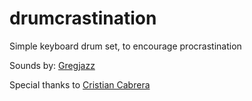 drumcrastination
===============

Simple keyboard drum set, to encourage procrastination


Sounds by: [Gregjazz](http://www.orangetreesamples.com/blog/2009/10/free-jazz-funk-drum-sample-library/)


Special thanks to [Cristian Cabrera](https://github.com/surrealcristian/)
